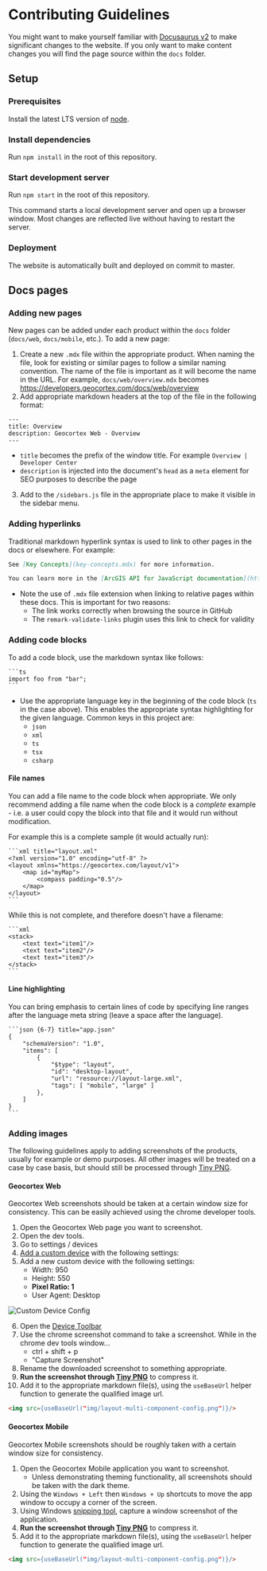 # Contributing Guidelines

You might want to make yourself familiar with [Docusaurus v2](https://v2.docusaurus.io/) to make significant changes to the website. If you only want to make content changes you will find the page source within the `docs` folder.

## Setup

### Prerequisites

Install the latest LTS version of [node](https://nodejs.org/).

### Install dependencies

Run `npm install` in the root of this repository.

### Start development server

Run `npm start` in the root of this repository.

This command starts a local development server and open up a browser window. Most changes are reflected live without having to restart the server.

### Deployment

The website is automatically built and deployed on commit to master.

## Docs pages

### Adding new pages

New pages can be added under each product within the `docs` folder (`docs/web`, `docs/mobile`, etc.). To add a new page:

1. Create a new `.mdx` file within the appropriate product. When naming the file, look for existing or similar pages to follow a similar naming convention. The name of the file is important as it will become the name in the URL. For example, `docs/web/overview.mdx` becomes https://developers.geocortex.com/docs/web/overview
2. Add appropriate markdown headers at the top of the file in the following format:

```
---
title: Overview
description: Geocortex Web - Overview
---
```

-   `title` becomes the prefix of the window title. For example `Overview | Developer Center`
-   `description` is injected into the document's `head` as a `meta` element for SEO purposes to describe the page

3. Add to the `/sidebars.js` file in the appropriate place to make it visible in the sidebar menu.

### Adding hyperlinks

Traditional markdown hyperlink syntax is used to link to other pages in the docs or elsewhere. For example:

```md
See [Key Concepts](key-concepts.mdx) for more information.
```

```md
You can learn more in the [ArcGIS API for JavaScript documentation](https://developers.arcgis.com/javascript/)
```

-   Note the use of `.mdx` file extension when linking to relative pages within these docs. This is important for two reasons:
    -   The link works correctly when browsing the source in GitHub
    -   The `remark-validate-links` plugin uses this link to check for validity

### Adding code blocks

To add a code block, use the markdown syntax like follows:

    ```ts
    import foo from "bar";
    ```

-   Use the appropriate language key in the beginning of the code block (`ts` in the case above). This enables the appropriate syntax highlighting for the given language. Common keys in this project are:
    -   `json`
    -   `xml`
    -   `ts`
    -   `tsx`
    -   `csharp`

#### File names

You can add a file name to the code block when appropriate. We only recommend adding a file name when the code block is a _complete_ example - i.e. a user could copy the block into that file and it would run without modification.

For example this is a complete sample (it would actually run):

    ```xml title="layout.xml"
    <?xml version="1.0" encoding="utf-8" ?>
    <layout xmlns="https://geocortex.com/layout/v1">
        <map id="myMap">
            <compass padding="0.5"/>
        </map>
    </layout>
    ```

While this is not complete, and therefore doesn't have a filename:

    ```xml
    <stack>
        <text text="item1"/>
        <text text="item2"/>
        <text text="item3"/>
    </stack>
    ```

#### Line highlighting

You can bring emphasis to certain lines of code by specifying line ranges after the language meta string (leave a space after the language).

    ```json {6-7} title="app.json"
    {
        "schemaVersion": "1.0",
        "items": [
            {
                "$type": "layout",
                "id": "desktop-layout",
                "url": "resource://layout-large.xml",
                "tags": [ "mobile", "large" ]
            },
        ]
    }
    ```

### Adding images

The following guidelines apply to adding screenshots of the products, usually for example or demo purposes. All other images will be treated on a case by case basis, but should still be processed through [Tiny PNG](https://tinypng.com/).

#### Geocortex Web

Geocortex Web screenshots should be taken at a certain window size for consistency. This can be easily achieved using the chrome developer tools.

1. Open the Geocortex Web page you want to screenshot.
2. Open the dev tools.
3. Go to settings / devices
4. [Add a custom device](https://developers.google.com/web/tools/chrome-devtools/device-mode#custom) with the following settings:
5. Add a new custom device with the following settings:
    - Width: 950
    - Height: 550
    - **Pixel Ratio: 1**
    - User Agent: Desktop

![Custom Device Config](https://user-images.githubusercontent.com/8933450/78948237-7e329900-7a7c-11ea-80c9-f5e19ba834e6.png)

6. Open the [Device Toolbar](https://developers.google.com/web/tools/chrome-devtools/device-mode#viewport)
7. Use the chrome screenshot command to take a screenshot. While in the chrome dev tools window...
    - ctrl + shift + p
    - "Capture Screenshot"
8. Rename the downloaded screenshot to something appropriate.
9. **Run the screenshot through [Tiny PNG](https://tinypng.com/)** to compress it.
10. Add it to the appropriate markdown file(s), using the `useBaseUrl` helper function to generate the qualified image url.

```html
<img src={useBaseUrl("img/layout-multi-component-config.png")}/>
```

#### Geocortex Mobile

Geocortex Mobile screenshots should be roughly taken with a certain window size for consistency.

1. Open the Geocortex Mobile application you want to screenshot.
    - Unless demonstrating theming functionality, all screenshots should be taken with the dark theme.
2. Using the `Windows + Left` then `Windows + Up` shortcuts to move the app window to occupy a corner of the screen.
3. Using Windows [snipping tool](https://support.microsoft.com/en-ca/help/13776/windows-10-use-snipping-tool-to-capture-screenshots), capture a window screenshot of the application.
4. **Run the screenshot through [Tiny PNG](https://tinypng.com/)** to compress it.
5. Add it to the appropriate markdown file(s), using the `useBaseUrl` helper function to generate the qualified image url.

```html
<img src={useBaseUrl("img/layout-multi-component-config.png")}/>
```
